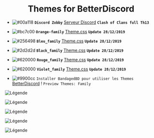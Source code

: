 <h1 align="center">Themes for BetterDiscord</h1>

- ![#00a118](https://placehold.it/15/00a118/b5e853?text=+) **`Discord Zobby`** [Serveur Discord](https://discord.gg/jStesM5) **`Clash of Clans full Th13`**

- ![#bc7c00](https://placehold.it/15/bc7c00/b5e853?text=+) **`Orange-family`** [Theme.css](https://bibitor31.github.io/Bibitor-Themes/Orange-family.theme.css) **`Update 28/12/2019`**

- ![#256498](https://placehold.it/15/256498/b5e853?text=+) **`Bleu_family`** [Theme.css](https://bibitor31.github.io/Bibitor-Themes/Bleu_family.theme.css) **`Update 28/12/2019`**

- ![#2d2d2d](https://placehold.it/15/2d2d2d/b5e853?text=+) **`Black_family`** [Theme.css](https://bibitor31.github.io/Bibitor-Themes/Black-family.theme.css) **`Update 28/12/2019`**

- ![#620000](https://placehold.it/15/620000/b5e853?text=+) **`Rouge_family`** [Theme.css](https://bibitor31.github.io/Bibitor-Themes/Rouge-family.theme.css) **`Update 28/12/2019`**

- ![#620000](https://placehold.it/15/620000/b5e853?text=+) **`Violet_family`** [Theme.css](https://bibitor31.github.io/Bibitor-Themes/Violet-family.theme.csss) **`Update 28/12/2019`**

- ![#9900cc](https://placehold.it/15/9900cc/b5e853?text=+) `Installer BandagedBD pour utiliser les Themes`  [BetterDiscord](https://betterdiscord.net/home/) !
`Preview Themes: Family`

![Légende](https://i.imgur.com/eTfyIu4.png)

![Légende](https://i.imgur.com/uPup6DU.png)

![Légende](https://i.imgur.com/Cq5ba9V.png)

![Légende](https://i.imgur.com/GtGtiXb.png)

![Légende](https://i.imgur.com/OTgbxL8.png)

